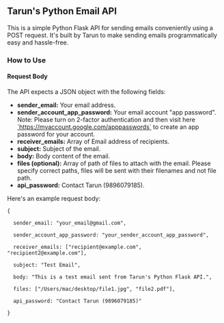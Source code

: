 
<h2>Tarun's Python Email API</h1>

This is a simple Python Flask API for sending emails conveniently using a POST request. It's built by Tarun to make sending emails programmatically easy and hassle-free.

<h3>How to Use</h3>

<h4>Request Body</h4>

The API expects a JSON object with the following fields:
<ul>
  <li><b>sender_email:</b> Your email address.</li>

  <li><b>sender_account_app_password:</b> Your email account "app password". Note: Please turn on 2-factor authentication and then visit here <a href="https://myaccount.google.com/apppasswords" target="_blank" rel="noopener noreferrer">`https://myaccount.google.com/apppasswords`</a> to create an app password for your account.</li>

  <li><b>receiver_emails:</b> Array of Email address of recipients.</li>

  <li><b>subject:</b> Subject of the email.</li>

  <li><b>body:</b> Body content of the email.</li>

  <li><b>files (optional):</b> Array of path of files to attach with the email. Please specify correct paths, files will be sent with their filenames and not file path.</li>

  <li><b>api_password:</b> Contact Tarun (9896079185).</li>
</ul>

Here's an example request body:

    {

      sender_email: "your_email@gmail.com",
  
      sender_account_app_password: "your_sender_account_app_password",
  
      receiver_emails: ["recipient@example.com", "recipient2@example.com"],
  
      subject: "Test Email",
  
      body: "This is a test email sent from Tarun's Python Flask API.",
  
      files: ["/Users/mac/desktop/file1.jpg", "file2.pdf"],

      api_password: "Contact Tarun (9896079185)"
  
    }
